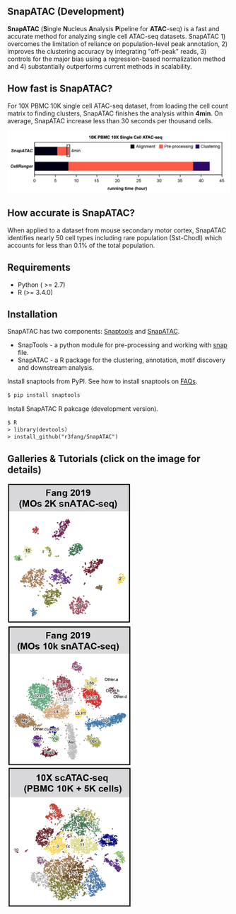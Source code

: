 ## SnapATAC (Development)
**SnapATAC** (**S**ingle **N**ucleus **A**nalysis **P**ipeline for **ATAC**-seq) is a fast and accurate method for analyzing single cell ATAC-seq datasets. SnapATAC 1) overcomes the limitation of reliance on population-level peak annotation, 2) improves the clustering accuracy by integrating "off-peak" reads, 3) controls for the major bias using a regression-based normalization method and 4) substantially outperforms current methods in scalability.

## How fast is SnapATAC?  
For 10X PBMC 10K single cell ATAC-seq dataset, from loading the cell count matrix to finding clusters, SnapATAC finishes the analysis within **4min**. On average, SnapATAC increase less than 30 seconds per thousand cells. 

<img src="./images/SnapATAC_CellRanger.png" />

## How accurate is SnapATAC?  
When applied to a dataset from mouse secondary motor cortex, SnapATAC identifies nearly 50 cell types including rare population (Sst-Chodl) which accounts for less than 0.1% of the total population.

## Requirements  
* Python ( >= 2.7)
* R (>= 3.4.0)

## Installation

SnapATAC has two components: [Snaptools](https://github.com/r3fang/SnapTools) and [SnapATAC](https://github.com/r3fang/SnapATAC). 

* SnapTools - a python module for pre-processing and working with [snap](https://github.com/r3fang/SnapATAC/wiki/FAQs) file. 
* SnapATAC  - a R package for the clustering, annotation, motif discovery and downstream analysis.    

Install snaptools from PyPI. See how to install snaptools on [FAQs](https://github.com/r3fang/SnapATAC/wiki/FAQs). 

```bash
$ pip install snaptools
```

Install SnapATAC R pakcage (development version). 

```
$ R
> library(devtools)
> install_github("r3fang/SnapATAC")
```

## Galleries & Tutorials (click on the image for details)
[<img src="./images/MOS_2k.png" width="280" height="318" />](./examples/MOS_2k/MOS_2k.md)
[<img src="./images/Fang_2019.png" width="280" height="318" />](./examples/Fang_2019/Fang_2019.md)
[<img src="./images/10X_15k.png" width="280" height="318" />](./examples/10X_15k/10X_15k.md)
